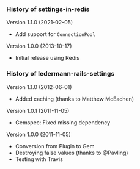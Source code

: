 ### History of settings-in-redis


Version 1.1.0 (2021-02-05)

- Add support for `ConnectionPool`

Version 1.0.0 (2013-10-17)

- Initial release using Redis


### History of ledermann-rails-settings

Version 1.1.0 (2012-06-01)

- Added caching (thanks to Matthew McEachen)

Version 1.0.1 (2011-11-05)

- Gemspec: Fixed missing dependency

Version 1.0.0 (2011-11-05)

- Conversion from Plugin to Gem
- Destroying false values (thanks to @Pavling)
- Testing with Travis